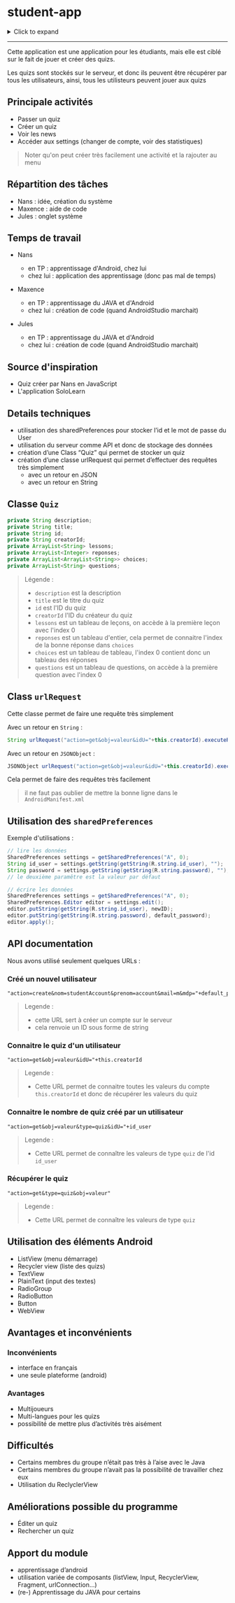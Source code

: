 # student-app

<details>
<summary>Click to expand</summary>
- [Principale activités](#principale-activités)
- [Répartition des tâches](#répartition-des-tâches)
- [Temps de travail](#temps-de-travail)
- [Source d'inspiration](#source-dinspiration)
- [Details techniques](#details-techniques)
- [Classe `Quiz`](#classe-quiz)
- [Class `urlRequest`](#class-urlrequest)
- [Utilisation des `sharedPreferences`](#utilisation-des-sharedpreferences)
- [API documentation](#api-documentation)
  - [Créé un nouvel utilisateur](#créé-un-nouvel-utilisateur)
  - [Connaitre le quiz d'un utilisateur](#connaitre-le-quiz-dun-utilisateur)
  - [Connaitre le nombre de quiz créé par un utilisateur](#connaitre-le-nombre-de-quiz-créé-par-un-utilisateur)
  - [Récupérer le quiz](#récupérer-le-quiz)
- [Utilisation des éléments Android](#utilisation-des-éléments-android)
- [Avantages et inconvénients](#avantages-et-inconvénients)
  - [Inconvénients](#inconvénients)
  - [Avantages](#avantages)
- [Difficultés](#difficultés)
- [Améliorations possible du programme](#améliorations-possible-du-programme)
- [Apport du module](#apport-du-module)
</details>

---

Cette application est une application pour les étudiants, mais elle est ciblé sur le fait de jouer et créer des quizs.

Les quizs sont stockés sur le serveur, et donc ils peuvent être récupérer par tous les utilisateurs, ainsi, tous les utilisteurs peuvent jouer aux quizs

## Principale activités

- Passer un quiz
- Créer un quiz
- Voir les news
- Accéder aux settings (changer de compte, voir des statistiques)

> Noter qu'on peut créer très facilement une activité et la rajouter au menu

## Répartition des tâches

- Nans : idée, création du système
- Maxence : aide de code
- Jules : onglet système

## Temps de travail

- Nans
  - en TP : apprentissage d'Android, chez lui
  - chez lui : application des apprentissage (donc pas mal de temps)

- Maxence
  - en TP : apprentissage du JAVA et d'Android
  - chez lui : création de code (quand AndroidStudio marchait)
- Jules
  - en TP : apprentissage du JAVA et d'Android
  - chez lui : création de code (quand AndroidStudio marchait)

## Source d'inspiration

- Quiz créer par Nans en JavaScript
- L'application SoloLearn

## Details techniques

- utilisation des sharedPreferences pour stocker l’id et le mot de passe du User
- utilisation du serveur comme API et donc de stockage des données
- création d’une Class “Quiz” qui permet de stocker un quiz
- création d’une classe urlRequest qui permet d’effectuer des requêtes très simplement
  - avec un retour en JSON
  - avec un retour en String

## Classe `Quiz`

```java
private String description;
private String title;
private String id;
private String creatorId;
private ArrayList<String> lessons;
private ArrayList<Integer> reponses;
private ArrayList<ArrayList<String>> choices;
private ArrayList<String> questions;
```

> Légende :
>
> - `description` est la description
> - `title` est le titre du quiz
> - `id` est l'ID du quiz
> - `creatorId` l'ID du créateur du quiz
> - `lessons` est un tableau de leçons, on accède à la première leçon avec l'index 0
> - `reponses` est un tableau d'entier, cela permet de connaitre l'index de la bonne réponse dans `choices`
> - `choices` est un tableau de tableau, l'index 0 contient donc un tableau des réponses
> - `questions` est un tableau de questions, on accède à la première question avec l'index 0

## Class `urlRequest`

Cette classe permet de faire une requête très simplement

Avec un retour en `String` :

```java
String urlRequest("action=get&obj=valeur&idU="+this.creatorId).executeRequest();
```

Avec un retour en `JSONObject` :

```java
JSONObject urlRequest("action=get&obj=valeur&idU="+this.creatorId).executeRequestJSON();
```

Cela permet de faire des requêtes très facilement

> il ne faut pas oublier de mettre la bonne ligne dans le `AndroidManifest.xml`

## Utilisation des `sharedPreferences`

Exemple d'utilisations :

```java
// lire les données
SharedPreferences settings = getSharedPreferences("A", 0);
String id_user = settings.getString(getString(R.string.id_user), "");
String password = settings.getString(getString(R.string.password), "");
// le deuxième paramêtre est la valeur par défaut
```

```java
// écrire les données
SharedPreferences settings = getSharedPreferences("A", 0);
SharedPreferences.Editor editor = settings.edit();
editor.putString(getString(R.string.id_user), newID);
editor.putString(getString(R.string.password), default_password);
editor.apply();
```

## API documentation

Nous avons utilisé seulement quelques URLs :

### Créé un nouvel utilisateur

```url
"action=create&nom=studentAccount&prenom=account&mail=m&mdp="+default_password
```

> Legende :
>
> - cette URL sert à créer un compte sur le serveur
> - cela renvoie un ID sous forme de string

### Connaitre le quiz d'un utilisateur

```url
"action=get&obj=valeur&idU="+this.creatorId
```

> Legende :
>
> - Cette URL permet de connaitre toutes les valeurs du compte `this.creatorId` et donc de récupérer les valeurs du quiz

### Connaitre le nombre de quiz créé par un utilisateur

```url
"action=get&obj=valeur&type=quiz&idU="+id_user
```

> Legende :
>
> - Cette URL permet de connaître les valeurs de type `quiz` de l'id `id_user`

### Récupérer le quiz

```url
"action=get&type=quiz&obj=valeur"
```

> Legende :
>
> - Cette URL permet de connaître les valeurs de type `quiz`

## Utilisation des éléments Android

- ListView (menu démarrage)
- Recycler view (liste des quizs)
- TextView
- PlainText (input des textes)
- RadioGroup
- RadioButton
- Button
- WebView

## Avantages et inconvénients

### Inconvénients

- interface en français
- une seule plateforme (android)

### Avantages

- Multijoueurs
- Multi-langues pour les quizs
- possibilité de mettre plus d’activités très aisément

## Difficultés

- Certains membres du groupe n’était pas très à l’aise avec le Java
- Certains membres du groupe n’avait pas la possibilité de travailler chez eux
- Utilisation du ReclyclerView

## Améliorations possible du programme

- Éditer un quiz
- Rechercher un quiz

## Apport du module

- apprentissage d’android
- utilisation variée de composants (listView, Input, RecyclerView, Fragment, urlConnection…)
- (re-) Apprentissage du JAVA  pour certains
